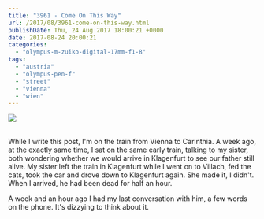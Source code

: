 ```yaml
---
title: "3961 - Come On This Way"
url: /2017/08/3961-come-on-this-way.html
publishDate: Thu, 24 Aug 2017 18:00:21 +0000
date: 2017-08-24 20:00:21
categories: 
  - "olympus-m-zuiko-digital-17mm-f1-8"
tags: 
  - "austria"
  - "olympus-pen-f"
  - "street"
  - "vienna"
  - "wien"
---
```

<div class="container">
<div class="center"><a target="_blank" href="https://d25zfm9zpd7gm5.cloudfront.net/1200x1200/2017/20170102_083808_lr.jpg"><img class="webfeedsFeaturedVisual" src="https://d25zfm9zpd7gm5.cloudfront.net/0600x0600/2017/20170102_083808_lr.jpg" /></a></div>
</div>
<br />

While I write this post, I'm on the train from Vienna to Carinthia. A week ago, at the exactly same time, I sat on the same early train, talking to my sister, both wondering whether we would arrive in Klagenfurt to see our father still alive. My sister left the train in Klagenfurt while I went on to Villach, fed the cats, took the car and drove down to Klagenfurt again. She made it, I didn't. When I arrived, he had been dead for half an hour.

A week and an hour ago I had my last conversation with him, a few words on the phone. It's dizzying to think about it.
